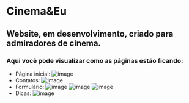 # Cinema&Eu
## Website, em desenvolvimento, criado para admiradores de cinema.
### Aqui você pode visualizar como as páginas estão ficando:
- Página inicial:
![image](https://github.com/flaviamazonas/Cinema_eu/assets/128837675/d67faf9e-91e2-48c7-998b-f2aa7dde2b74)
- Contatos:
![image](https://github.com/flaviamazonas/Cinema_eu/assets/128837675/259e70a5-2132-4d59-911f-b661c5782ca6)
- Formulário:
![image](https://github.com/flaviamazonas/Cinema_eu/assets/128837675/3361a78a-c4fd-4b64-8598-3f8aa9d41095)
![image](https://github.com/flaviamazonas/Cinema_eu/assets/128837675/94fc8064-e0df-4953-9fe6-7c706b3acfdd)
![image](https://github.com/flaviamazonas/Cinema_eu/assets/128837675/06c388e0-ba13-4e90-9b14-2a7d2d149151)
- Dicas:
![image](https://github.com/flaviamazonas/Cinema_eu/assets/128837675/92447879-4f81-43d8-a27a-e97c10ab250c)

